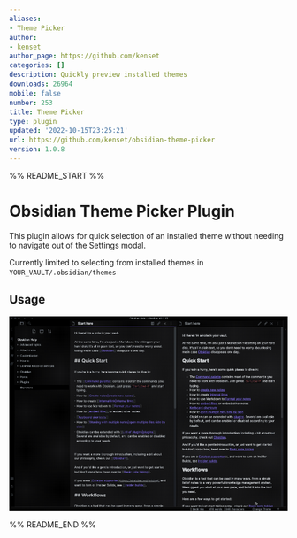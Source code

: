 ```yaml
---
aliases:
- Theme Picker
author:
- kenset
author_page: https://github.com/kenset
categories: []
description: Quickly preview installed themes
downloads: 26964
mobile: false
number: 253
title: Theme Picker
type: plugin
updated: '2022-10-15T23:25:21'
url: https://github.com/kenset/obsidian-theme-picker
version: 1.0.8
---
```


%% README_START %%

# Obsidian Theme Picker Plugin

This plugin allows for quick selection of an installed theme without needing to navigate out of the Settings modal.

Currently limited to selecting from installed themes in `YOUR_VAULT/.obsidian/themes`

## Usage
![Plugin Usage GIF](https://raw.githubusercontent.com/kenset/obsidian-theme-picker/next/obsidian-theme-picker-usage.gif)


%% README_END %%
